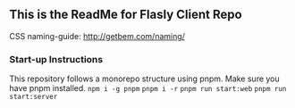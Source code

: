 ## This is the ReadMe for Flasly Client Repo

CSS naming-guide: http://getbem.com/naming/

### Start-up Instructions
This repository follows a monorepo structure using pnpm. Make sure you have pnpm installed.
`npm i -g pnpm`
`pnpm i -r`
`pnpm run start:web`
`pnpm run start:server`

